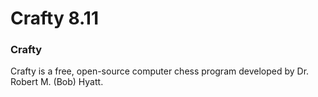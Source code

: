 # Crafty 8.11

### Crafty

Crafty is a free, open-source computer chess program developed by Dr. Robert M. (Bob) Hyatt.
